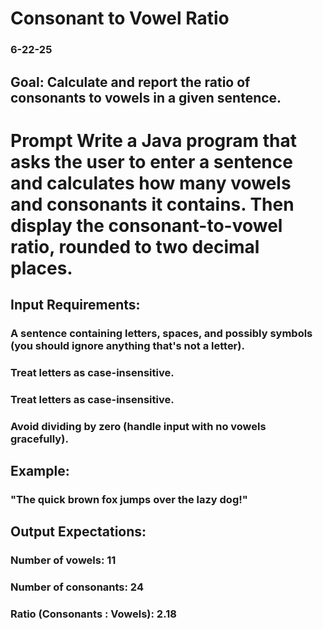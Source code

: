 # Consonant to Vowel Ratio

### 6-22-25

## Goal: Calculate and report the ratio of consonants to vowels in a given sentence.

# Prompt Write a Java program that asks the user to enter a sentence and calculates how many vowels and consonants it contains. Then display the consonant-to-vowel ratio, rounded to two decimal places.

## Input Requirements:

### A sentence containing letters, spaces, and possibly symbols (you should ignore anything that's not a letter).
### Treat letters as case-insensitive.
### Treat letters as case-insensitive.
### Avoid dividing by zero (handle input with no vowels gracefully).

## Example:
### "The quick brown fox jumps over the lazy dog!"

## Output Expectations:

### Number of vowels: 11
### Number of consonants: 24
### Ratio (Consonants : Vowels): 2.18